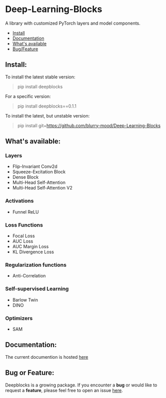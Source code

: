 # Deep-Learning-Blocks
A library with customized PyTorch layers and model components.

- [Install](README.md#install)
- [Documentation](README.md#documentation)
- [What's available](README.md#whats-available)
- [Bug/Feature](README.md#bug-or-feature)

## Install:
To install the latest stable version:
> pip install deepblocks

For a specific version:
> pip install deepblocks==0.1.1

To install the latest, but unstable version:
> pip install git+https://github.com/blurry-mood/Deep-Learning-Blocks

## What's available:
### **Layers**
* Flip-Invariant Conv2d
* Squeeze-Excitation Block
* Dense Block
* Multi-Head Self-Attention
* Multi-Head Self-Attention V2

### **Activations**
* Funnel ReLU

### **Loss Functions**
* Focal Loss
* AUC Loss
* AUC Margin Loss
* KL Divergence Loss
  
### **Regularization functions**
* Anti-Correlation

### **Self-supervised Learning**
* Barlow Twin
* DINO

### **Optimizers**
* SAM


## Documentation:
The current documention is hosted 
[here](https://blurry-mood.github.io/Deep-Learning-Blocks/)

## Bug or Feature:
Deepblocks is a growing package. If you encounter a **bug** or would like to request a **feature**, please feel free to open an issue [here](https://github.com/blurry-mood/Deep-Learning-Blocks/issues).

